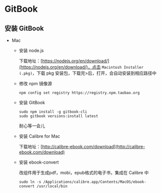 # GitBook

## 安装 GitBook

* Mac

	* 安装 node.js

		下载地址：[https://nodejs.org/en/download/](https://nodejs.org/en/download/)，点击 `Macintosh Installer (.pkg)`，下载 pkg 安装包，下载完>后，打开，会自动安装到相应路径中

	* 修改 npm 镜像源

		```shell
		npm config set registry https://registry.npm.taobao.org
		```

	* 安装 GitBook

		```shell
		sudo npm install -g gitbook-cli
		sudo gitbook versions:install latest
		```
		耐心等一会儿

	* 安装 Calibre for Mac

		下载地址：[http://calibre-ebook.com/download](http://calibre-ebook.com/download)

	* 安装 ebook-convert

		改组件用于生成pdf，mobi，epub格式的电子书，集成在 Calibre 中

		```shell
		sudo ln -s /Applications/calibre.app/Contents/MacOS/ebook-convert /usr/local/bin
		```

